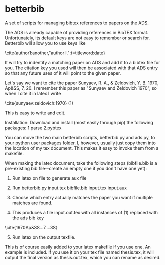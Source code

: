 betterbib
=========

A set of scripts for managing bibtex references to papers on the ADS.

The ADS is already capable of providing references in BibTEX format. Unfortunately, its default keys are not easy to remember or search for. Betterbib will allow you to use keys like

\cite{author1:another,"author I.":t=titleword:date}

It will try to indentify a matching paper on ADS and add it to a bibtex file for you. The citation key you used will then be associated with that ADS entry so that any future uses of it will point to the given paper. 

Let's say we want to cite the paper Sunyaev, R. A., & Zeldovich, Y. B. 1970, Ap&SS, 7, 20. I remember this paper as "Sunyaev and Zeldovich 1970", so when I cite it in latex I write

\cite{sunyaev:zeldovich:1970} (1)

This is easy to write and edit. 


Installation:
Download and install (most easily through pip) the following packages:
1.parse
2.pybtex

You can move the two main betterbib scripts, betterbib.py and ads.py, to your python user packages folder. I, however, usually just copy them into the location of my tex document. This makes it easy to invoke them from a makefile.


When making the latex document, take  the following steps (bibfile.bib is a pre-existing bib file--create an empty one if you don't have one yet):

1. Run latex on file to generate aux file

2. Run betterbib.py input.tex bibfile.bib input.tex input.aux

3. Choose which entry actually matches the paper you want if multiple matches are found.

4. This produces a file input.out.tex with all instances of (1) replaced with the ads bib key

\cite{1970Ap&SS...7....3S}

5. Run latex on the output texfile.


This is of course easily added to your latex makefile if you use one. An example is included. If you use it on your tex file named thesis.tex, it will output the final version as thesis.out.tex, which you can rename as desired.
